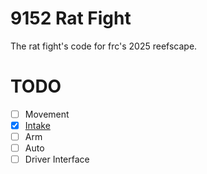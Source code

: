 # 9152 Rat Fight
The rat fight's code for frc's 2025 reefscape.

# TODO
- [ ] Movement
- [x] [Intake](https://github.com/Rat-Fight/2025-RATCODE/tree/intake)
- [ ] Arm
- [ ] Auto
- [ ] Driver Interface
